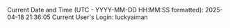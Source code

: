 Current Date and Time (UTC - YYYY-MM-DD HH:MM:SS formatted): 2025-04-18 21:36:05
Current User's Login: luckyaiman
